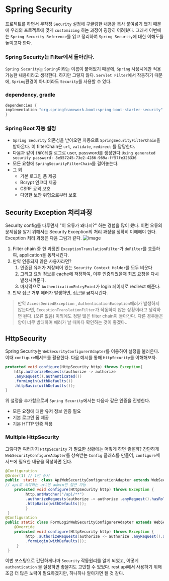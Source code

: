 # Spring Security
프로젝트를 하면서 무작정 ```Security``` 설정에 구글링한 내용을 복사 붙여넣기 했기 때문에 우리의 프로젝트에 맞게 ```customizing``` 하는 과정이 굉장히 어려웠다. 그래서 이번에는 ```Spring Security Reference```를 읽고 정리하여 ```Spring Security```에 대한 이해도를 높이고자 한다.

### Spring Security는 Filter에서 돌아간다.
```Spring Security```는 ```Spring```이라는 이름이 붙어있기 때문에, ```Spring``` 사용시에만 적용 가능한 내용이라고 생각한다. 하지만 그렇지 않다. ```Servlet Filter```에서 작동하기 때문에, ```Spring```환경이 아니더라도 ```Security```를 사용할 수 있다.

### dependency, gradle
```groovy
dependencies { 
implementation "org.springframework.boot:spring-boot-starter-security" 
}
```

### Spring Boot 자동 설정
* ```Spring Security``` 의존성을 받아오면 자동으로 ```SpringSecurityFilterChain```을 받아온다. 이 filterChain은 ```url```, ```validate```, ```redirect``` 를 담당한다.
* 다음과 같이 ```INFO```레벨 로그로 user, password를 생성한다.```Using generated security password: 8e557245-73e2-4286-969a-ff57fe326336``` 
* 모든 요청에 ```SpringSecurityFilterChain```를 걸어놓는다.
* 그 외
  * 기본 로그인 폼 제공
  * Bcrypt 인코더 제공
  * CSRF 공격 보호
  * 다양한 보안 위협으로부터 보호

## Security Exception 처리과정
Security config를 다루면서 "이 오류가 왜나지?" 하는 경험을 많이 했다. 이런 오류의 문제점을 알기 위해서는 Security Exception의 처리 과정을 정확히 이해해야 한다. Exception 처리 과정은 다음 그림과 같다.
![image](https://user-images.githubusercontent.com/87312401/141035929-a194b46d-be56-44cd-a50b-3df852348f7c.png)

1. Filter chain 중 한 과정인 ```ExceptionTranslationFilter```가 ```doFilter```를 호출하여, application을 동작시킨다.
2. 만약 인증되지 않은 사용자라면? 
   1. 인증된 유저가 저장되어 있는 ```Security Context Holder```를 모두 비운다 
   2. 그리고 요청 정보를 cache에 저장하여, 이후 인증되었을때 최초 요청을 다시 발생시켜준다.
   3. 마지막으로 ```AuthenticationEntryPoint```가 login 페이지로 redirect 해준다.
3. 만약 접근 거부 에러가 발생하면, 접근을 금지시킨다.
> 만약 ```AccessDeniedException``` , ```AuthenticationException```에러가 발생하지 않는다면, ```ExceptionTranslationFilter```가 작동하지 않은 상황이라고 생각하면 된다. (오류 없음)
> 이외에도 정말 많은 filter chain이 돌아간다. 다른 경우들은 양이 너무 방대하여 에러가 날 때마다 확인하는 것이 좋겠다..

## HttpSecurity
Spring Security는 ```WebSecurityConfigurerAdapter```를 이용하여 설정을 불러온다. 이때 ```configure```메서드를 활용한다. 다음 예시를 통해 ```HttpSecurity```를 이해해보자.
```java
protected void configure(HttpSecurity http) throws Exception{
	http.authorizeRequests(authorize -> authorize
	.anyRequest().authenticated())
	.formLogin(withDefaults())
	.httpBasic(withDefaults());
}
```
위 설정을 추가함으로써 ```Spring Security```에서는 다음과 같은 인증을 진행한다.
* 모든 요청에 대한 유저 정보 인증 필요
* 기본 로그인 폼 제공
* 기본 HTTP 인증 적용

### Multiple HttpSecurity
그렇다면 여러가지 ```HttpSecurity``` 가 필요한 상황에는 어떻게 하면 좋을까? 간단하게 ```WebSecurityConfigureAdapter```를 상속받는 ```Config``` 클래스를 만들어, ```configure```메서드에 필요한 내용을 작성하면 된다.

```java
@Configuration  
@Order(1) // 1번 순서
public  static  class ApiWebSecurityConfigurationAdapter extends WebSecurityConfigurerAdapter { 
// api로 시작하는 url은 admin만 접근 가능
	protected void configure(HttpSecurity http) throws Exception {
		 http.antMatcher("/api/**")
		 .authorizeRequests(authorize -> authorize .anyRequest().hasRole("ADMIN"))
		 .httpBasic(withDefaults()); 
		 } 
 } 
@Configuration  
public static class FormLoginWebSecurityConfigurerAdapter extends WebSecurityConfigurerAdapter { 
	@Override  
	protected void configure(HttpSecurity http) throws Exception {
		 http .authorizeRequests(authorize -> authorize .anyRequest().authenticated())
		 .formLogin(withDefaults()); 
	 } 
 }
```
이번 포스팅으로 간단하게나마 ```Security``` 작동원리를 알게 되었고, 어떻게 ```authentication``` 을 설정하면 좋을지도 고민할 수 있었다. rest api에서 사용하기 위해 조금 더 많은 노력이 필요하겠지만, 하나하나 알아가면 될 것 같다. 
